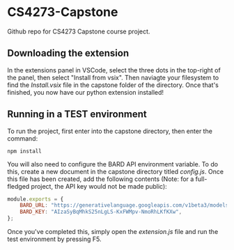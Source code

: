 # CS4273-Capstone
Github repo for CS4273 Capstone course project.

## Downloading the extension

In the extensions panel in VSCode, select the three dots in the top-right of the panel, then select "Install from vsix".
Then naviagte your filesystem to find the _Install.vsix_ file in the capstone folder of the directory.
Once that's finished, you now have our python extension installed!

## Running in a TEST environment

To run the project, first enter into the capstone directory, then enter the command:
```command
npm install
```

You will also need to configure the BARD API environment variable. To do this, create a new document in the capstone directory titled _config.js_.
Once this file has been created, add the following contents (Note: for a full-fledged project, the API key would not be made public):
```js
module.exports = {
    BARD_URL: "https://generativelanguage.googleapis.com/v1beta3/models/text-bison-001:generateText?key=",
    BARD_KEY: "AIzaSyBqMhkS25nLgLS-KxFWMpv-NmoRhLKfKXw",
};
```
Once you've completed this, simply open the _extension.js_ file and run the test environment by pressing F5.
